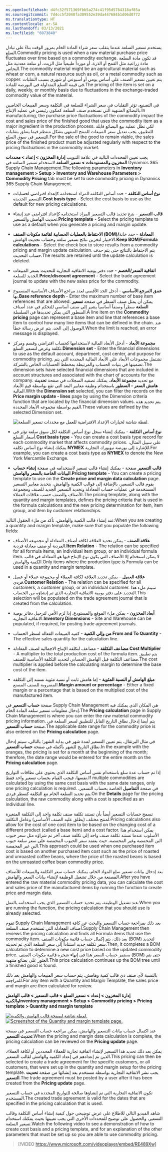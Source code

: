```yaml
---
ms.openlocfilehash: d4fc32f571369fbb5a274c41f95d5764318af85a
ms.sourcegitcommit: 7d4cc5f2048fa309552e39da447684b1d06d0772
ms.translationtype: HT
ms.contentlocale: ar-SA
ms.lasthandoff: 03/13/2021
ms.locfileid: "6073840"
---
```

<span data-ttu-id="a075d-101">يستخدم تسعير السلعة عندما يتقلب سعر شراء المادة الخام بمرور الوقت بناءً على تبادل السلع.</span><span class="sxs-lookup"><span data-stu-id="a075d-101">Commodity pricing is used when a raw material purchase price fluctuates over time based on a commodity exchange.</span></span> <span data-ttu-id="a075d-102">قد تكون مادة السلعة مادة زراعية مثل القمح أو الذرة، أو مورداً طبيعياً مثل الزيت، أو سلعة معدنية مثل النحاس.</span><span class="sxs-lookup"><span data-stu-id="a075d-102">The commodity material might be an agricultural material such as wheat or corn, a natural resource such as oil, or a metal commodity such as copper.</span></span> <span data-ttu-id="a075d-103">يتم تعيين تسعير الصنف على أساس يومي أو أسبوعي أو شهري بسبب التقلبات في قيمة السلع المتداولة في البورصة للمادة.</span><span class="sxs-lookup"><span data-stu-id="a075d-103">The pricing of the item is set on a daily, weekly, or monthly basis due to fluctuations in the exchange-traded commodity value of the material.</span></span>

<span data-ttu-id="a075d-104">في التصنيع، تؤثر التقلبات في سعر الشراء للسلعة في التكلفة وسعر المبيعات الخاصين بالبضائع المنتهية التي تستخدم صنف السلعة كمكون رئيسي في عمليه الإنتاج.</span><span class="sxs-lookup"><span data-stu-id="a075d-104">In manufacturing, the purchase price fluctuations of the commodity impact the cost and sales price of the finished good that uses the commodity item as a major ingredient in the production process.</span></span> <span data-ttu-id="a075d-105">لكي تظل عملية بيع البضائع قابلة للتطبيق، يجب تعديل سعر المبيعات للمنتج المنتهي بشكل منتظم فيما يتعلق بتقلبات التسعير في سوق السلع.</span><span class="sxs-lookup"><span data-stu-id="a075d-105">For the sale of the good to remain viable, the sales price of the finished product must be adjusted regularly with respect to the pricing fluctuations in the commodity market.</span></span>

<span data-ttu-id="a075d-106">يجب تعيين المحددات التالية في علامة التبويب **إدارة المخزون > إعداد > محددات المخزون والمستودعات > تسعير السلعة** لاستخدام تسعير السلعة في Dynamics 365 Supply Chain Management.</span><span class="sxs-lookup"><span data-stu-id="a075d-106">The following parameters in **Inventory management > Setup > Inventory and Warehouse Parameters > Commodity Pricing** tab must be set to use commodity pricing in Dynamics 365 Supply Chain Management.</span></span>

-   <span data-ttu-id="a075d-107">**نوع أساس التكلفة** - حدد أساس التكلفة المراد استخدامه كإعداد افتراضي لحسابات التسعير الجديدة.</span><span class="sxs-lookup"><span data-stu-id="a075d-107">**Cost basis type** - Select the cost basis to use as the default for new pricing calculations.</span></span>

-   <span data-ttu-id="a075d-108">**قالب التسعير** - يتيح تحديد قالب التسعير المراد استخدامه كإعداد افتراضي عند إنشاء تحديث الهامش والتسعير.</span><span class="sxs-lookup"><span data-stu-id="a075d-108">**Pricing template** - Select the pricing template to use as a default when you generate a pricing and margin update.</span></span>

-   <span data-ttu-id="a075d-109">**الاحتفاظ بالعمليات الحسابية لقائمة مكونات الصنف (BOM)‬/المعادلة** - حدد خانة الاختيار لتخزين نتائج تسعير سلعة وحساب تحديث الهامش.</span><span class="sxs-lookup"><span data-stu-id="a075d-109">**Keep BOM/Formula calculations** - Select the check box to store results from a commodity pricing and margin update calculation.</span></span> <span data-ttu-id="a075d-110">يتم الاحتفاظ بالنتائج حتى يتم حذف حساب التحديث.</span><span class="sxs-lookup"><span data-stu-id="a075d-110">The results are retained until the update calculation is deleted.</span></span>

-   <span data-ttu-id="a075d-111">**اتفاقية السعر/الخصم** - حدد دفتر يومية الاتفاقية التجارية للتحديث بسعر المبيعات الجديد للسلعة.</span><span class="sxs-lookup"><span data-stu-id="a075d-111">**Price/discount agreement** - Select the trade agreement journal to update with the new sales price for the commodity.</span></span>

-   <span data-ttu-id="a075d-112">**عمق المرجع الأساسي** - أدخل الحد الأقصى لعدد مراجع الأصناف الأساسية المسموح بها.</span><span class="sxs-lookup"><span data-stu-id="a075d-112">**Base reference depth** - Enter the maximum number of base item references that are allowed.</span></span> <span data-ttu-id="a075d-113">يمكن أن يمثل صنف السطر في صفحة **تسعير السلعة** سطراً وصنفاً أساسياً يشير إلى صنف أساسي للتحكم في عدد أصناف السطور التي يمكن تحديدها في السلسلة.</span><span class="sxs-lookup"><span data-stu-id="a075d-113">A line item on the **Commodity pricing** page can represent a base item and line that references a base item to control how many line items that can be defined in the chain.</span></span>
    <span data-ttu-id="a075d-114">عند الوصول إلى الحد، يتم عرض رسالة خطأ.</span><span class="sxs-lookup"><span data-stu-id="a075d-114">When the limit is reached, an error message is displayed.</span></span>

-   <span data-ttu-id="a075d-115">**مجموعة الأبعاد** - أدخل الأبعاد المالية لاستخدامها كحساب افتراضي وقسم ومركز تكلفة وغرض لتسعير السلع.</span><span class="sxs-lookup"><span data-stu-id="a075d-115">**Dimension set** - Enter the financial dimensions to use as the default account, department, cost center, and purpose for commodity pricing.</span></span> <span data-ttu-id="a075d-116">تشتمل مجموعات الأبعاد على الأبعاد المالية المحددة التي يتم تضمينها في بنيات الحساب والمرتبطة بمخطط الحسابات الخاص بالشركة.</span><span class="sxs-lookup"><span data-stu-id="a075d-116">The dimension sets have selected financial dimensions that are included in account structures and associated with the chart of accounts for the company.</span></span> <span data-ttu-id="a075d-117">مع تحديد **مجموعة الأبعاد**، يمكنك تصفيه السجلات في صفحة **تحديث هامش السعر - السطور** باستخدام وظيفة معايير البعد التي تقع بواسطة قيم الأبعاد المالية.</span><span class="sxs-lookup"><span data-stu-id="a075d-117">With the **Dimension set** selected, you can filter the records on the **Price margin update - lines** page by using the Dimension criteria function that are located by the financial dimension values.</span></span> <span data-ttu-id="a075d-118">يتم تحديد هذه القيم بواسطة مجموعه الأبعاد المحددة.</span><span class="sxs-lookup"><span data-stu-id="a075d-118">These values are defined by the selected Dimension set.</span></span> 

    ![لقطة شاشة لخيارات الإعداد الافتراضية للعمل مع محددات تسعير السلعة.](../media/commodity-price-parameters.png)

-   <span data-ttu-id="a075d-120">**نوع أساس التكلفة** - يمكنك إنشاء سجل نوع أساس التكلفة لكل سوق سلعة تؤثر في أسعار السلع.</span><span class="sxs-lookup"><span data-stu-id="a075d-120">**Cost basis type** - You can create a cost basis type record for each commodity market that affects commodity prices.</span></span> <span data-ttu-id="a075d-121">على سبيل المثال، يمكنك إنشاء نوع أساس تكلفه **NYMEX‎** للإشارة إلى بورصة نيويورك التجارية.</span><span class="sxs-lookup"><span data-stu-id="a075d-121">For example, you can create a cost basis type as **NYMEX** to denote the New York Mercantile Exchange.</span></span>

-   <span data-ttu-id="a075d-122">**قالب التسعير** صفحة - يمكنك إنشاء قالب تسعير لاستخدامه في صفحة **إنشاء حساب البيانات الخاصة بالسعر والهامش**.</span><span class="sxs-lookup"><span data-stu-id="a075d-122">**Pricing template** - You can create a pricing template to use on the **Create price and margin data calculation** page.</span></span> <span data-ttu-id="a075d-123">يقوم قالب التسعير، بالإضافة إلى قوالب الكمية والهامش، بتحديد معايير التسعير المستخدمة في عمليات حساب المعادلة وتحديد التسعير الجديد للصنف ومجموعة الأصناف والصنف حسب علاقات العملاء.</span><span class="sxs-lookup"><span data-stu-id="a075d-123">The pricing template, along with the quantity and margin templates, defines the pricing criteria that is used in the formula calculations and the new pricing determination for item, item group, and item by customer relationships.</span></span>

<span data-ttu-id="a075d-124">عند إنشاء قالب الكمية والهامش، تأكد من ملء الحقول التالية:</span><span class="sxs-lookup"><span data-stu-id="a075d-124">When you are creating a quantity and margin template, make sure that you populate the following fields:</span></span>

-   <span data-ttu-id="a075d-125">**علاقة الصنف** - يمكن تحديد العلاقة لكافة أصناف المعادلة أو مجموعه الأصناف الفردية أو صنف معادلة فردية.</span><span class="sxs-lookup"><span data-stu-id="a075d-125">**Item Relation** - The relation can be specified for all formula items, an individual item group, or an individual formula item.</span></span>
    <span data-ttu-id="a075d-126">لا يمكن استخدام إلا الأصناف التي يكون نوع الإنتاج فيها هو المعادلة في قالب الكمية والهامش.</span><span class="sxs-lookup"><span data-stu-id="a075d-126">Only items where the production type is Formula can be used in a quantity and margin template.</span></span>

-   <span data-ttu-id="a075d-127">**علاقة العميل** - يمكن تحديد العلاقة لكافة العملاء أو مجموعة عملاء أو عميل فردي.</span><span class="sxs-lookup"><span data-stu-id="a075d-127">**Customer Relation** - The relation can be specified for all customers, a customer group, or an individual customer.</span></span> <span data-ttu-id="a075d-128">سيتم ملء هذا التحديد على دفتر يومية الاتفاقية التجارية الذي تم إنشاؤه من الحساب.</span><span class="sxs-lookup"><span data-stu-id="a075d-128">This selection will be populated on the trade agreement journal that is created from the calculation.</span></span>

-   <span data-ttu-id="a075d-129">**أبعاد المخزون** - يمكن ملء الموقع والمستودع، إذا لزم الأمر، لترحيل دفاتر يومية الاتفاقية التجارية.</span><span class="sxs-lookup"><span data-stu-id="a075d-129">**Inventory Dimensions** - Site and Warehouse can be populated, if required, for posting trade agreement journals.</span></span>

-   <span data-ttu-id="a075d-130">**من وإلي الكمية** - كمية المبيعات الفعالة لسطر الحساب.</span><span class="sxs-lookup"><span data-stu-id="a075d-130">**From and To Quantity** - The effective sales quantity for the calculation line.</span></span>

-   <span data-ttu-id="a075d-131">**مضاعف التكلفة** - مضاعف لتكلفة الإنتاج الاجمالية لصنف المعادلة.</span><span class="sxs-lookup"><span data-stu-id="a075d-131">**Cost Multiplier** - A multiplier to the total production cost of the formula item.</span></span> <span data-ttu-id="a075d-132">يتم تطبيق مضاعف التكلفة قبل الهامش الحسابي لتحديد التكلفة الأساسية للصنف.</span><span class="sxs-lookup"><span data-stu-id="a075d-132">The cost multiplier is applied before the calculating margin to determine the base cost of the item.</span></span>

-   <span data-ttu-id="a075d-133">**مبلغ الهامش أو النسبة المئوية** - إما هامش ثابت أو نسبة مئوية تستند إلى التكلفة المضروبة للصنف المصنع.</span><span class="sxs-lookup"><span data-stu-id="a075d-133">**Margin amount or percentage** - Either a fixed margin or a percentage that is based on the multiplied cost of the manufactured item.</span></span>

<span data-ttu-id="a075d-134">صفحة **حساب التسعير** في Supply Chain Management هي المكان الذي يمكنك فيه إدخال معلومات تسعير سلعه المادة الخام.</span><span class="sxs-lookup"><span data-stu-id="a075d-134">The **Pricing calculation** page in Supply Chain Management is where you can enter the raw material commodity pricing information.</span></span> <span data-ttu-id="a075d-135">يتم أيضا إدخال نطاق التاريخ القابل للتطبيق لسعر السلعة في صفحة **حساب التسعير**.</span><span class="sxs-lookup"><span data-stu-id="a075d-135">The applicable date range for the commodity price is also entered on the **Pricing calculation** page.</span></span>

<span data-ttu-id="a075d-136">في مثال البرتقال، يتم تعيين التسعير لمدة شهر في بداية الشهر؛ بالتالي، سيتم إدخال نطاق التاريخ للشهر بأكمله في صفحة **حساب التسعير**.</span><span class="sxs-lookup"><span data-stu-id="a075d-136">In the example with the oranges, the pricing is set for a month at the beginning of the month; therefore, the date range would be entered for the entire month on the **Pricing calculation** page.</span></span>

<span data-ttu-id="a075d-137">إذا تم حساب عدة سلع باستخدام نفس أساس التكلفة الذي يحتوي على نطاقات التواريخ نفسها، فيجب القيام بحساب تسعير واحد فقط.</span><span class="sxs-lookup"><span data-stu-id="a075d-137">If multiple commodities are calculated by using the same cost basis with the same date ranges, only one pricing calculation is required.</span></span> <span data-ttu-id="a075d-138">في صفحة **التفاصيل** الخاصة بحساب التسعير، يتم تحديد السلعة الخام مع التكلفة كسطر فردي.</span><span class="sxs-lookup"><span data-stu-id="a075d-138">On the **Details** page for the pricing calculation, the raw commodity along with a cost is specified as an individual line.</span></span>

<span data-ttu-id="a075d-139">تسمح حسابات التسعير أيضاً بأن تستند تكلفة صنف تكلفة واحد إلى التكلفة المتغيرة لمنتج مختلف (يطلق عليه الصنف الأساسي) وعامل التكلفة.</span><span class="sxs-lookup"><span data-stu-id="a075d-139">Pricing calculations also allow for the cost of one cost item to be based on the changing cost of a different product (called a base item) and a cost factor.</span></span> <span data-ttu-id="a075d-140">يمكن استخدام هذا الأسلوب عندما تستند تكلفة صنف واحد إلى تكلفة صنف آخر تم شراؤه مثل سعر حبوب البن المحمصة وغير المحمصة، حيث يعتمد سعر الحبوب المحمصة على سعر سلعة حبوب البن غير المحمصة.</span><span class="sxs-lookup"><span data-stu-id="a075d-140">This approach could be used when one purchased item cost is based on another purchased item cost such as the price of roasted and unroasted coffee beans, where the price of the roasted beans is based on the unroasted coffee bean commodity price.</span></span>

<span data-ttu-id="a075d-141">بعد إدخال بيانات تسعير سلع المواد الخام، يمكنك حساب سعر التكلفة والمبيعات للأصناف المصنعة من خلال تشغيل الوظيفة لإنشاء بيانات السعر والهامش.</span><span class="sxs-lookup"><span data-stu-id="a075d-141">After you have entered the raw material commodity pricing data, you can calculate the cost and sales price of the manufactured items by running the function to create price and margin data.</span></span>

<span data-ttu-id="a075d-142">عند تشغيل الوظيفة، يتم تحديد حساب التسعير الذي يجب استخدامه بالفعل.</span><span class="sxs-lookup"><span data-stu-id="a075d-142">When you are running the function, the pricing calculation that you should use is already selected.</span></span>

<span data-ttu-id="a075d-143">تقوم Supply Chain Management بعد ذلك بمراجعة حساب التسعير والبحث عن كافة أصناف المعادلة التي تستخدم صنف السلعة.</span><span class="sxs-lookup"><span data-stu-id="a075d-143">Supply Chain Management then reviews the pricing calculation and finds all Formula items that use the commodity item.</span></span> <span data-ttu-id="a075d-144">بعد ذلك، يتم إكمال حساب قائمة مكونات الصنف (BOM)‬ لتحديد سعر تكلفه جديد استناداً إلى سعر السلعة الذي تم تحديثه.</span><span class="sxs-lookup"><span data-stu-id="a075d-144">Then, it completes a BOM calculation to determine a new cost price based on the updated commodity price.</span></span> <span data-ttu-id="a075d-145">يستمر حساب السعر هذا في إنهاء شجرة قائمة مكونات الصنف (BOM)‬ حتى يتم العثور على بضائع منتهية.</span><span class="sxs-lookup"><span data-stu-id="a075d-145">This price calculation continues up the BOM tree until a finished good is found.</span></span>

<span data-ttu-id="a075d-146">بالنسبة لأي صنف ذي قالب كمية وهامش، يتم حساب سعر المبيعات والهامش بعد ذلك للمراجعة.</span><span class="sxs-lookup"><span data-stu-id="a075d-146">For any item with a Quantity and Margin Template, the sales price and margin are then calculated for review.</span></span>

<span data-ttu-id="a075d-147">**إدارة المخزون > إعداد > تسعير السلع > قالب التسعير > قالب الهامش والكمية**</span><span class="sxs-lookup"><span data-stu-id="a075d-147">**Inventory management > Setup > Commodity pricing > Pricing template >  Quantity and margin template**</span></span>

<span data-ttu-id="a075d-148">[![لقطة شاشة لصفحة قالب الهامش والكمية.](../media/quantity-margin-template.png)](../media/quantity-margin-template.png#lightbox)</span><span class="sxs-lookup"><span data-stu-id="a075d-148">[![Screenshot of the Quantity and margin template page.](../media/quantity-margin-template.png)](../media/quantity-margin-template.png#lightbox)</span></span>

<span data-ttu-id="a075d-149">عند اكتمال حساب بيانات التسعير والهامش، يمكن مراجعة حساب التسعير في صفحة **تحديث التسعير**.</span><span class="sxs-lookup"><span data-stu-id="a075d-149">When the pricing and margin data calculation is complete, the pricing calculation can be reviewed on the **Pricing update** page.</span></span>

<span data-ttu-id="a075d-150">يمكن بعد ذلك تحديد هذا التسعير لإنشاء اتفاقية تجارية للعملاء المحددين أو لكافة العملاء، الذين تم إعدادهم في إعداد الكمية والهامش لقالب التسعير.</span><span class="sxs-lookup"><span data-stu-id="a075d-150">This pricing can then be selected to create a trade agreement for the specific customers, or all customers, that were set up in the quantity and margin setup for the pricing template.</span></span> <span data-ttu-id="a075d-151">يجب نشر الاتفاقية التجارية بواسطة مستخدم بعد إنشائها من صفحة **تحديث التسعير**.</span><span class="sxs-lookup"><span data-stu-id="a075d-151">The trade agreement must be posted by a user after it has been created from the **Pricing update** page.</span></span>

<span data-ttu-id="a075d-152">تكون الاتفاقية التجارية التي تم إنشاؤها صالحة للتواريخ المحددة في حساب التسعير المستخدم.</span><span class="sxs-lookup"><span data-stu-id="a075d-152">The created trade agreement is valid for the dates that are specified in the pricing calculation that is used.</span></span>

<span data-ttu-id="a075d-153">شاهد الفيديو التالي للاطلاع على عرض توضيحي حول كيفية إنشاء أساس التكلفة وقالب التسعير، والحصول على توضيح للمحددات الأخرى التي يجب تعيينها بحيث يمكنك استخدام تسعير السلعة.</span><span class="sxs-lookup"><span data-stu-id="a075d-153">Watch the following video to see a demonstration of how to create cost basis and a pricing template, and for an explanation of the other parameters that must be set up so you are able to use commodity pricing.</span></span>

 > [!VIDEO https://www.microsoft.com/videoplayer/embed/RE489Xw]
